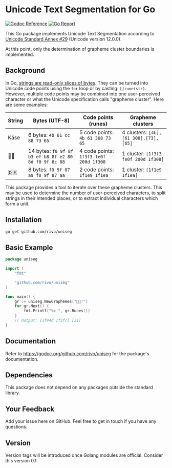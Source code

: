 # Unicode Text Segmentation for Go

[![Godoc Reference](https://img.shields.io/badge/godoc-reference-blue.svg)](https://godoc.org/github.com/rivo/uniseg)
[![Go Report](https://img.shields.io/badge/go%20report-A%2B-brightgreen.svg)](https://goreportcard.com/report/github.com/rivo/uniseg)

This Go package implements Unicode Text Segmentation according
to [Unicode Standard Annex #29](http://unicode.org/reports/tr29/) (Unicode version 12.0.0).

At this point, only the determination of grapheme cluster boundaries is implemented.

## Background

In Go, [strings are read-only slices of bytes](https://blog.golang.org/strings). They can be turned into Unicode code
points using the `for` loop or by casting: `[]rune(str)`. However, multiple code points may be combined into one
user-perceived character or what the Unicode specification calls "grapheme cluster". Here are some examples:

| String | Bytes (UTF-8)                                         | Code points (runes)                    | Grapheme clusters                     |
|--------|-------------------------------------------------------|----------------------------------------|---------------------------------------|
| Käse  | 6 bytes: `4b 61 cc 88 73 65`                          | 5 code points: `4b 61 308 73 65`       | 4 clusters: `[4b],[61 308],[73],[65]` |
| 🏳️‍🌈 | 14 bytes: `f0 9f 8f b3 ef b8 8f e2 80 8d f0 9f 8c 88` | 4 code points: `1f3f3 fe0f 200d 1f308` | 1 cluster: `[1f3f3 fe0f 200d 1f308]`  |
| 🇩🇪   | 8 bytes: `f0 9f 87 a9 f0 9f 87 aa`                    | 2 code points: `1f1e9 1f1ea`           | 1 cluster: `[1f1e9 1f1ea]`            |

This package provides a tool to iterate over these grapheme clusters. This may be used to determine the number of
user-perceived characters, to split strings in their intended places, or to extract individual characters which form a
unit.

## Installation

```bash
go get github.com/rivo/uniseg
```

## Basic Example

```go
package uniseg

import (
	"fmt"

	"github.com/rivo/uniseg"
)

func main() {
	gr := uniseg.NewGraphemes("👍🏼!")
	for gr.Next() {
		fmt.Printf("%x ", gr.Runes())
	}
	// Output: [1f44d 1f3fc] [21]
}
```

## Documentation

Refer to https://godoc.org/github.com/rivo/uniseg for the package's documentation.

## Dependencies

This package does not depend on any packages outside the standard library.

## Your Feedback

Add your issue here on GitHub. Feel free to get in touch if you have any questions.

## Version

Version tags will be introduced once Golang modules are official. Consider this version 0.1.
